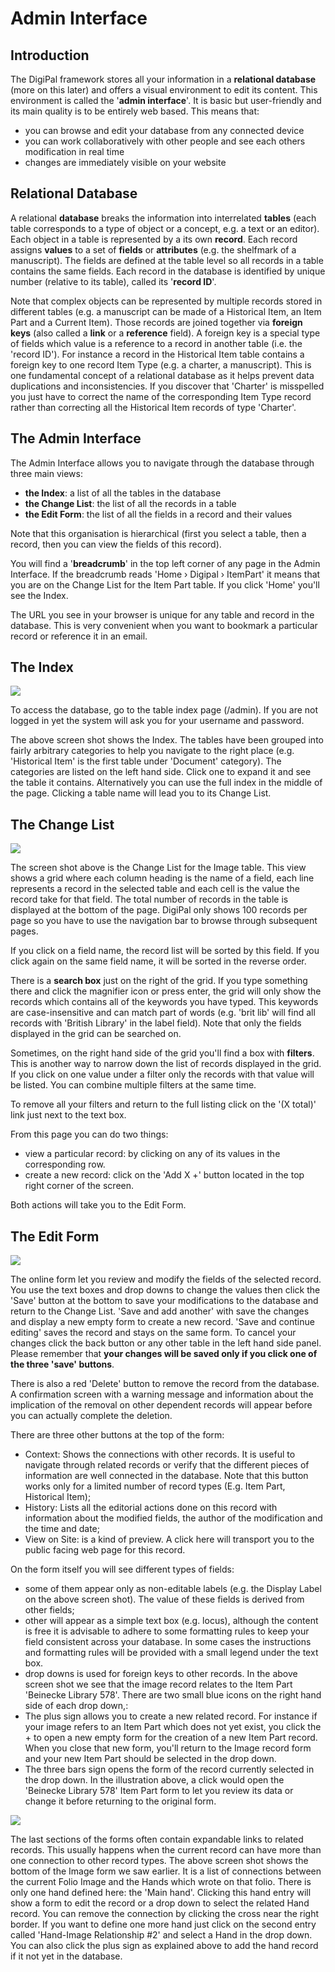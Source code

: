 # Admin Interface
 
## Introduction
The DigiPal framework stores all your information in a **relational database** (more on this later) and offers a visual environment to edit its content. This environment is called the '**admin interface**'. It is basic but user-friendly and its main quality is to be entirely web based. This means that:


* you can browse and edit your database from any connected device 
* you can work collaboratively with other people and see each others modification in real time
* changes are immediately visible on your website


## Relational Database
A relational **database** breaks the information into interrelated **tables** (each table corresponds to a type of object or a concept, e.g. a text or an editor). Each object in a table is represented by a its own **record**. Each record assigns **values** to a set of **fields** or **attributes** (e.g. the shelfmark of a manuscript). The fields are defined at the table level so all records in a table contains the same fields. Each record in the database is identified by unique number (relative to its table), called its '**record ID**'.

Note that complex objects can be represented by multiple records stored in different tables (e.g. a manuscript can be made of a Historical Item, an Item Part and a Current Item). Those records are joined together via **foreign keys** (also called a **link** or a **reference** field). A foreign key is a special type of fields which value is a reference to a record in another table (i.e. the 'record ID'). For instance a record in the Historical Item table contains a foreign key to one record Item Type (e.g. a charter, a manuscript). This is one fundamental concept of a relational database as it helps prevent data duplications and inconsistencies. If you discover that 'Charter' is misspelled you just have to correct the name of the corresponding Item Type record rather than correcting all the Historical Item records of type 'Charter'.

## The Admin Interface
The Admin Interface allows you to navigate through the database through three main views:


* **the Index**: a list of all the tables in the database
* **the Change List**: the list of all the records in a table
* **the Edit Form**: the list of all the fields in a record and their values

Note that this organisation is hierarchical (first you select a table, then a record, then you can view the fields of this record).

You will find a '**breadcrumb**' in the top left corner of any page in the Admin Interface. If the breadcrumb reads 'Home › Digipal › ItemPart' it means that you are on the Change List for the Item Part table. If you click 'Home' you'll see the Index.

The URL you see in your browser is unique for any table and record in the database. This is very convenient when you want to bookmark a particular record or reference it in an email.

## The Index
![](/static/doc/digipal-admin-index.PNG?raw=true)

To access the database, go to the table index page (/admin). If you are not logged in yet the system will ask you for your username and password. 

The above screen shot shows the Index. The tables have been grouped into fairly arbitrary categories to help you navigate to the right place (e.g. 'Historical Item' is the first table under 'Document' category). The categories are listed on the left hand side. Click one to expand it and see the table it contains. Alternatively you can use the full index in the middle of the page. Clicking a table name will lead you to its Change List.

## The Change List
![](/static/doc/digipal-admin-change-list.PNG?raw=true)

The screen shot above is the Change List for the Image table. This view shows a grid where each column heading is the name of a field, each line represents a record in the selected table and each cell is the value the record take for that field. The total number of records in the table is displayed at the bottom of the page. DigiPal only shows 100 records per page so you have to use the navigation bar to browse through subsequent pages.

If you click on a field name, the record list will be sorted by this field. If you click again on the same field name, it will be sorted in the reverse order.

There is a **search box** just on the right of the grid. If you type something there and click the magnifier icon or press enter, the grid will only show the records which contains all of the keywords you have typed. This keywords are case-insensitive and can match part of words (e.g. 'brit lib' will find all records with 'British Library' in the label field). Note that only the fields displayed in the grid can be searched on.

Sometimes, on the right hand side of the grid you'll find a box with **filters**. This is another way to narrow down the list of records displayed in the grid. If you click on one value under a filter only the records with that value will be listed. You can combine multiple filters at the same time.

To remove all your filters and return to the full listing click on the '(X total)' link just next to the text box.

From this page you can do two things:


* view a particular record: by clicking on any of its values in the corresponding row.
* create a new record: click on the 'Add X +' button located in the top right corner of the screen.

Both actions will take you to the Edit Form.

## The Edit Form
![](/static/doc/digipal-edit-form.PNG?raw=true)

The online form let you review and modify the fields of the selected record. You use the text boxes and drop downs to change the values then click the 'Save' button at the bottom to save your modifications to the database and return to the Change List. 'Save and add another' with save the changes and display a new empty form to create a new record. 'Save and continue editing' saves the record and stays on the same form. To cancel your changes click the back button or any other table in the left hand side panel. Please remember that **your changes will be saved only if you click one of the three 'save' buttons**.

There is also a red 'Delete' button to remove the record from the database. A confirmation screen with a warning message and information about the implication of the removal on other dependent records will appear before you can actually complete the deletion.

There are three other buttons at the top of the form:


* Context: Shows the connections with other records. It is useful to navigate through related records or verify that the different pieces of information are well connected in the database. Note that this button works only for a limited number of record types (E.g. Item Part, Historical Item);
* History: Lists all the editorial actions done on this record with information about the modified fields, the author of the modification and the time and date;
* View on Site: is a kind of preview. A click here will transport you to the public facing web page for this record.

On the form itself you will see different types of fields:


* some of them appear only as non-editable labels (e.g. the Display Label on the above screen shot). The value of these fields is derived from other fields;
* other will appear as a simple text box (e.g. locus), although the content is free it is advisable to adhere to some formatting rules to keep your field consistent across your database. In some cases the instructions and formatting rules will be provided with a small legend under the text box.
* drop downs is used for foreign keys to other records. In the above screen shot we see that the image record relates to the Item Part 'Beinecke Library 578'. There are two small blue icons on the right hand side of each drop down,:
 * The plus sign allows you to create a new related record. For instance if your image refers to an Item Part which does not yet exist, you click the + to open a new empty form for the creation of a new Item Part record. When you close that new form, you'll return to the Image record form and your new Item Part should be selected in the drop down.
 * The three bars sign opens the form of the record currently selected in the drop down. In the illustration above, a click would open the 'Beinecke Library 578' Item Part form to let you review its data or change it before returning to the original form.

![](/static/doc/digipal-edit-form-related.PNG?raw=true)

The last sections of the forms often contain expandable links to related records. This usually happens when the current record can have more than one connection to other record types. The above screen shot shows the bottom of the Image form we saw earlier. It is a list of connections between the current Folio Image and the Hands which wrote on that folio. There is only one hand defined here: the 'Main hand'. Clicking this hand entry will show a form to edit the record or a drop down to select the related Hand record. You can remove the connection by clicking the cross near the right border. If you want to define one more hand just click on the second entry called 'Hand-Image Relationship #2' and select a Hand in the drop down. You can also click the plus sign as explained above to add the hand record if it not yet in the database.

 

